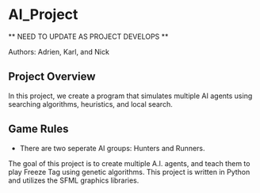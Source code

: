 # AI_Project

** NEED TO UPDATE AS PROJECT DEVELOPS **

Authors: Adrien, Karl, and Nick


Project Overview
----------------

In this project, we create a program that simulates multiple AI agents using searching algorithms, heuristics, and local search. 


Game Rules
----------

- There are two seperate AI groups: Hunters and Runners.





The goal of this project is to create multiple A.I. agents, and teach them to play Freeze Tag using genetic algorithms. This project is written in Python and utilizes the SFML graphics libraries.
